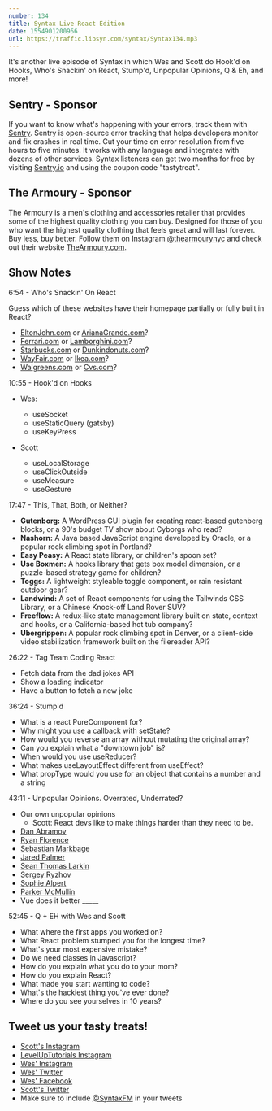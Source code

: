 ```yaml
---
number: 134
title: Syntax Live React Edition
date: 1554901200966
url: https://traffic.libsyn.com/syntax/Syntax134.mp3
---
```


It's another live episode of Syntax in which Wes and Scott do Hook'd on Hooks, Who's Snackin' on React, Stump'd, Unpopular Opinions, Q & Eh, and more!

## Sentry - Sponsor

If you want to know what's happening with your errors, track them with [Sentry](https://sentry.io/). Sentry is open-source error tracking that helps developers monitor and fix crashes in real time. Cut your time on error resolution from five hours to five minutes. It works with any language and integrates with dozens of other services. Syntax listeners can get two months for free by visiting [Sentry.io](https://sentry.io/) and using the coupon code "tastytreat".

## The Armoury - Sponsor

The Armoury is a men's clothing and accessories retailer that provides some of the highest quality clothing you can buy. Designed for those of you who want the highest quality clothing that feels great and will last forever. Buy less, buy better. Follow them on Instagram [@thearmourynyc](https://www.instagram.com/thearmourynyc/) and check out their website [TheArmoury.com](https://thearmoury.com).

## Show Notes

6:54 - Who's Snackin' On React

Guess which of these websites have their homepage partially or fully built in React?

* [EltonJohn.com](https://www.eltonjohn.com/) or [ArianaGrande.com](https://www.arianagrande.com/)?
* [Ferrari.com](http://ferrari.com/) or [Lamborghini.com](http://lamborghini.com/)?
* [Starbucks.com](https://app.starbucks.com/) or  [Dunkindonuts.com](http://dunkindonuts.com/)?
* [WayFair.com](http://wayfair.com) or [Ikea.com](http://ikea.com)?
* [Walgreens.com](https://www.walgreens.com/) or [Cvs.com](https://www.cvs.com/)?

10:55 - Hook'd on Hooks

* Wes:
  * useSocket
  * useStaticQuery (gatsby)
  * useKeyPress

* Scott
  * useLocalStorage
  * useClickOutside
  * useMeasure
  * useGesture

17:47 - This, That, Both, or Neither?

* **Gutenborg:** A WordPress GUI plugin for creating react-based gutenberg blocks, or a 90's budget TV show about Cyborgs who read?
* **Nashorn:** A Java based JavaScript engine developed by Oracle, or a popular rock climbing spot in Portland?
* **Easy Peasy:** A React state library, or children's spoon set?
* **Use Boxmen:** A hooks library that gets box model dimension, or a puzzle-based strategy game for children?
* **Toggs:** A lightweight styleable toggle component, or rain resistant outdoor gear?
* **Landwind:** A set of React components for using the Tailwinds CSS Library, or a Chinese Knock-off Land Rover SUV?
* **Freeflow:** A redux-like state management library built on state, context and hooks, or a California-based hot tub company?
* **Ubergrippen:** A popular rock climbing spot in Denver, or a client-side video stabilization framework built on the filereader API?

26:22 - Tag Team Coding React

* Fetch data from the dad jokes API
* Show a loading indicator
* Have a button to fetch a new joke

36:24 - Stump'd

* What is a react PureComponent for?
* Why might you use a callback with setState?
* How would you reverse an array without mutating the original array?
* Can you explain what a "downtown job" is?
* When would you use useReducer?
* What makes useLayoutEffect different from useEffect?
* What propType would you use for an object that contains a number and a string

43:11 - Unpopular Opinions. Overrated, Underrated?

* Our own unpopular opinions
  * Scott: React devs like to make things harder than they need to be.
* [Dan Abramov](https://twitter.com/dan_abramov/status/1109461037391187968)
* [Ryan Florence](https://twitter.com/ryanflorence/status/1109513902721634304)
* [Sebastian Markbage](https://twitter.com/sebmarkbage/status/1109481482421067776)
* [Jared Palmer](https://twitter.com/jaredpalmer/status/1109504427562545153)
* [Sean Thomas Larkin](https://twitter.com/TheLarkInn/status/1109516791565303808)
* [Sergey Ryzhov](https://twitter.com/latviancoder/status/1109465342215114752)
* [Sophie Alpert](https://twitter.com/sophiebits/status/1109581621680730113)
* [Parker McMullin](https://twitter.com/_googlemac/status/1109461529055756288)
* Vue does it better _____

52:45 - Q + EH with Wes and Scott

* What where the first apps you worked on?
* What React problem stumped you for the longest time?
* What's your most expensive mistake?
* Do we need classes in Javascript?
* How do you explain what you do to your mom?
* How do you explain React?
* What made you start wanting to code?
* What's the hackiest thing you've ever done?
* Where do you see yourselves in 10 years? 

## Tweet us your tasty treats!
* [Scott's Instagram](https://www.instagram.com/stolinski/)
* [LevelUpTutorials Instagram](https://www.instagram.com/LevelUpTutorials/)
* [Wes' Instagram](https://www.instagram.com/wesbos/)
* [Wes' Twitter](https://twitter.com/wesbos)
* [Wes' Facebook](https://www.facebook.com/wesbos.developer)
* [Scott's Twitter](https://twitter.com/stolinski)
* Make sure to include [@SyntaxFM](https://twitter.com/SyntaxFM) in your tweets
